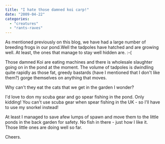 ```yaml
---
title: "I hate those damned koi carp!"
date: "2009-04-22"
categories: 
  - "creatures"
  - "rants-raves"
---
```


As mentioned previously on this blog, we have had a large number of breeding frogs in our pond.Well the tadpoles have hatched and are growing well. At least, the ones that manage to stay well hidden are. :-(

Those damned Koi are eating machines and there is wholesale slaughter going on in the pond at the moment. The volume of tadpoles is dwindling quite rapidly as those fat, greedy bastards (have I mentioned that I don't like them?) gorge themselves on anything that moves.

Why can't they eat the cats that we get in the garden I wonder?

I'd love to don my scuba gear and go spear fishing in the pond. Only kidding! You can't use scuba gear when spear fishing in the UK - so I'll have to use my snorkel instead!

At least I managed to save afew lumps of spawn and move them to the little ponds in the back garden for safety. No fish in there - just how I like it. Those little ones are doing well so far.

Cheers.
